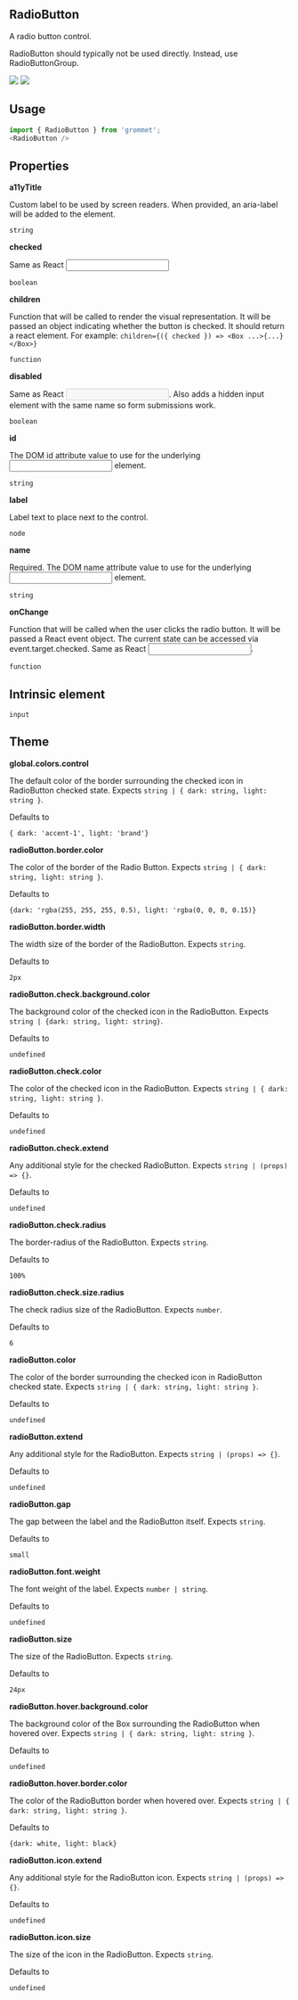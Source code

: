 ## RadioButton
A radio button control.

RadioButton should typically not be used directly.
      Instead, use RadioButtonGroup.

[![](https://cdn-images-1.medium.com/fit/c/120/120/1*TD1P0HtIH9zF0UEH28zYtw.png)](https://storybook.grommet.io/?selectedKind=RadioButton&full=0&addons=0&stories=1&panelRight=0) [![](https://codesandbox.io/static/img/play-codesandbox.svg)](https://codesandbox.io/s/github/grommet/grommet-sandbox?initialpath=/radiobutton&module=%2Fsrc%2FRadioButton.js)
## Usage

```javascript
import { RadioButton } from 'grommet';
<RadioButton />
```

## Properties

**a11yTitle**

Custom label to be used by screen readers.
      When provided, an aria-label will be added to the element.

```
string
```

**checked**

Same as React <input checked={} />

```
boolean
```

**children**

Function that will be called to render the visual representation.
      It will be passed an object indicating whether the button is checked. It
      should return a react element.
      For example:
      `children={({ checked }) => <Box ...>{...}</Box>}`
      

```
function
```

**disabled**

Same as React <input disabled={} />. Also adds a hidden input element
with the same name so form submissions work.

```
boolean
```

**id**

The DOM id attribute value to use for the underlying <input/> element.

```
string
```

**label**

Label text to place next to the control.

```
node
```

**name**

Required. The DOM name attribute value to use for the underlying <input/>
       element.

```
string
```

**onChange**

Function that will be called when the user clicks the radio button. It
      will be passed a React event object. The current state can be accessed
      via event.target.checked. Same as React <input onChange={} />.

```
function
```
  
## Intrinsic element

```
input
```
## Theme
  
**global.colors.control**

The default color of the border surrounding 
    the checked icon in RadioButton checked state. Expects `string | { dark: string, light: string }`.

Defaults to

```
{ dark: 'accent-1', light: 'brand'}
```

**radioButton.border.color**

The color of the border of the Radio Button. Expects `string | { dark: string, light: string }`.

Defaults to

```
{dark: 'rgba(255, 255, 255, 0.5), light: 'rgba(0, 0, 0, 0.15)}
```

**radioButton.border.width**

The width size of the border of the RadioButton. Expects `string`.

Defaults to

```
2px
```

**radioButton.check.background.color**

The background color of the checked icon in the RadioButton. Expects `string | {dark: string, light: string}`.

Defaults to

```
undefined
```

**radioButton.check.color**

The color of the checked icon in the RadioButton. Expects `string | { dark: string, light: string }`.

Defaults to

```
undefined
```

**radioButton.check.extend**

Any additional style for the checked RadioButton. Expects `string | (props) => {}`.

Defaults to

```
undefined
```

**radioButton.check.radius**

The border-radius of the RadioButton. Expects `string`.

Defaults to

```
100%
```

**radioButton.check.size.radius**

The check radius size of the RadioButton. Expects `number`.

Defaults to

```
6
```

**radioButton.color**

The color of the border surrounding the checked 
    icon in RadioButton checked state. Expects `string | { dark: string, light: string }`.

Defaults to

```
undefined
```

**radioButton.extend**

Any additional style for the RadioButton. Expects `string | (props) => {}`.

Defaults to

```
undefined
```

**radioButton.gap**

The gap between the label and the RadioButton itself. Expects `string`.

Defaults to

```
small
```

**radioButton.font.weight**

The font weight of the label. Expects `number | string`.

Defaults to

```
undefined
```

**radioButton.size**

The size of the RadioButton. Expects `string`.

Defaults to

```
24px
```

**radioButton.hover.background.color**

The background color of the Box surrounding the RadioButton
    when hovered over. Expects `string | { dark: string, light: string }`.

Defaults to

```
undefined
```

**radioButton.hover.border.color**

The color of the RadioButton border when hovered over. Expects `string | { dark: string, light: string }`.

Defaults to

```
{dark: white, light: black}
```

**radioButton.icon.extend**

Any additional style for the RadioButton icon. Expects `string | (props) => {}`.

Defaults to

```
undefined
```

**radioButton.icon.size**

The size of the icon in the RadioButton. Expects `string`.

Defaults to

```
undefined
```
